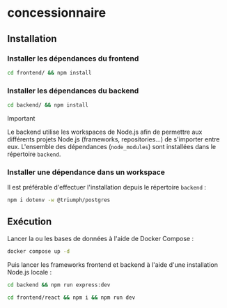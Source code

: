 # concessionnaire

## Installation

### Installer les dépendances du frontend

```sh
cd frontend/ && npm install
```

### Installer les dépendances du backend

```sh
cd backend/ && npm install
```

> [!IMPORTANT]  
> Le backend utilise les workspaces de Node.js afin de permettre aux différents projets Node.js (frameworks, repositories...) de s'importer entre eux. L'ensemble des dépendances (`node_modules`) sont installées dans le répertoire `backend`.

### Installer une dépendance dans un workspace

Il est préférable d'effectuer l'installation depuis le répertoire `backend` :

```sh
npm i dotenv -w @triumph/postgres
```

## Exécution

Lancer la ou les bases de données à l'aide de Docker Compose :

```sh
docker compose up -d
```

Puis lancer les frameworks frontend et backend à l'aide d'une installation Node.js locale :

```sh
cd backend && npm run express:dev
```

```sh
cd frontend/react && npm i && npm run dev
```
